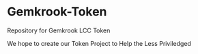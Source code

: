 # Gemkrook-Token
Repository for Gemkrook LCC Token

We hope to create our Token Project to Help the Less Priviledged
